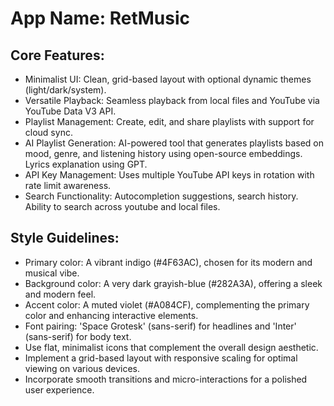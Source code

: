 # **App Name**: RetMusic

## Core Features:

- Minimalist UI: Clean, grid-based layout with optional dynamic themes (light/dark/system).
- Versatile Playback: Seamless playback from local files and YouTube via YouTube Data V3 API.
- Playlist Management: Create, edit, and share playlists with support for cloud sync.
- AI Playlist Generation: AI-powered tool that generates playlists based on mood, genre, and listening history using open-source embeddings. Lyrics explanation using GPT.
- API Key Management: Uses multiple YouTube API keys in rotation with rate limit awareness.
- Search Functionality: Autocompletion suggestions, search history. Ability to search across youtube and local files.

## Style Guidelines:

- Primary color: A vibrant indigo (#4F63AC), chosen for its modern and musical vibe.
- Background color: A very dark grayish-blue (#282A3A), offering a sleek and modern feel.
- Accent color: A muted violet (#A084CF), complementing the primary color and enhancing interactive elements.
- Font pairing: 'Space Grotesk' (sans-serif) for headlines and 'Inter' (sans-serif) for body text.
- Use flat, minimalist icons that complement the overall design aesthetic.
- Implement a grid-based layout with responsive scaling for optimal viewing on various devices.
- Incorporate smooth transitions and micro-interactions for a polished user experience.